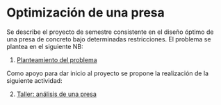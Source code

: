 # Optimización de una presa

Se describe el proyecto de semestre consistente en el diseño óptimo de una presa de concreto bajo determinadas restricciones. El problema se plantea en el siguiente NB:


1. [Planteamiento del problema](https://bit.ly/2x1DctR)

Como apoyo para dar inicio al proyecto se propone la realización de la siguiente actividad:

2. [Taller: análisis de una presa](https://nbviewer.jupyter.org/github/AppliedMechanics-EAFIT/modelacion_computacional/blob/master/proyectos/presa/01_solidspy_dam_design.ipynb)